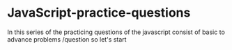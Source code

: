 # JavaScript-practice-questions
In this series of the practicing questions of the javascript consist of basic to advance problems /question so let's start
